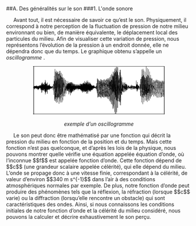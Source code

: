 ##A. Des généralités sur le son
###1. L'onde sonore


<p>&nbsp;&nbsp;&nbsp;&nbsp;
	Avant tout, il est nécessaire de savoir ce qu’est le son. Physiquement, il correspond à notre perception de la fluctuation de pression de notre milieu environnant ou bien, de manière équivalente, le déplacement local des particules du milieu. Afin de visualiser cette variation de pression, nous représentons l’évolution de la pression à un endroit donnée, elle ne dépendra donc que du temps. Le graphique obtenu s’appelle un
	<em>
		 oscillogramme
	</em>
	.
</p>

<center>

![](../img/oscillogramme.gif)

<p>
	<em>
		 exemple d’un oscillogramme
	</em>
</p>
</center>
<p>&nbsp;&nbsp;&nbsp;&nbsp;
	 Le son peut donc être mathématisé par une fonction qui décrit la pression du milieu en fonction de la position et du temps. Mais cette fonction n’est pas quelconque, et d’après les lois de la physique, nous pouvons montrer quelle vérifie une équation appelée équation d’onde, où l’inconnue $$f$$ est appelée fonction d’onde. Cette fonction dépend de $$c$$ (une grandeur scalaire appelée célérité), qui elle dépend du milieu. L’onde se propage donc à une vitesse finie, correspondant à la célérité, de valeur d’environ $$340 m s^{-1}$$ dans l’air à des conditions atmosphériques normales par exemple. De plus, notre fonction d’onde peut produire des phénomènes tels que la réflexion, la réfraction (lorsque $$c$$ varie) ou la diffraction (lorsqu’elle rencontre un obstacle) qui sont caractéristiques des ondes. Ainsi, si nous connaissons les conditions initiales de notre fonction d’onde et la célérité du milieu considéré, nous pouvons la calculer et décrire exhaustivement le son perçu.
</p>
